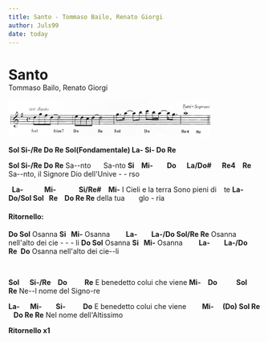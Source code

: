 ```yaml
---
title: Santo - Tommaso Bailo, Renato Giorgi
author: Juls99
date: today
---
```


<h1 style="margin-bottom:0;">Santo</h1>
Tommaso Bailo, Renato Giorgi
<br><br>

<img title="title" alt="Alt text" src="./Santo-Bailo-intro.jpg" width="80%"/>

**Sol Si-/Re Do Re Sol(Fondamentale) La- Si- Do Re**

**Sol  Si-/Re Do Re**
Sa\--nto &emsp; Sa-nto
**Si &ensp;Mi- &emsp;&ensp; Do &ensp;La/Do# &ensp;Re4 Re**
Sa\--nto, il Signore Dio dell'Unive - - rso

**&ensp;La- &emsp; Mi- &emsp;  Si/Re# Mi-**
I Cieli e la terra Sono pieni di &ensp; te
**La- &ensp;Do/Sol Sol &ensp;Re &ensp; Do Re Re**
della tua &emsp;glo - ria

#### Ritornello: 
**Do Sol**
Osanna 
**Si &nbsp; Mi-**
Osanna
**&emsp;&emsp;La- &emsp;La-/Do   Sol/Re Re**
Osanna nell'alto dei cie - - -  li
**Do Sol**
Osanna 
**Si &nbsp; Mi-**
Osanna
**&emsp;&emsp;La- &emsp;La-/Do&ensp;Re&ensp;Do**
Osanna nell'alto dei cie\--li

<br>

**Sol &emsp; Si-/Re&emsp;Do  &emsp; Re**
E benedetto colui che viene
**Mi-&emsp;Do &emsp; &emsp; Sol &emsp;Re**
Ne\--l nome del Signo-re

**La- &emsp; Mi-&emsp;&emsp;Si-  &emsp; Do**
E benedetto colui che viene
**&ensp; &emsp; Mi-&emsp; (Do) Sol Re &ensp; Do Re Re**
Nel nome dell'Altissimo

**Ritornello x1**